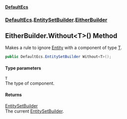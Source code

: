 #### [DefaultEcs](./index.md 'index')
### [DefaultEcs](./DefaultEcs.md 'DefaultEcs').[EntitySetBuilder](./DefaultEcs-EntitySetBuilder.md 'DefaultEcs.EntitySetBuilder').[EitherBuilder](./DefaultEcs-EntitySetBuilder-EitherBuilder.md 'DefaultEcs.EntitySetBuilder.EitherBuilder')
## EitherBuilder.Without&lt;T&gt;() Method
Makes a rule to ignore [Entity](./DefaultEcs-Entity.md 'DefaultEcs.Entity') with a component of type [T](#DefaultEcs-EntitySetBuilder-EitherBuilder-Without-T-()-T 'DefaultEcs.EntitySetBuilder.EitherBuilder.Without&lt;T&gt;().T').  
```csharp
public DefaultEcs.EntitySetBuilder Without<T>();
```
#### Type parameters
<a name='DefaultEcs-EntitySetBuilder-EitherBuilder-Without-T-()-T'></a>
`T`  
The type of component.  
  
#### Returns
[EntitySetBuilder](./DefaultEcs-EntitySetBuilder.md 'DefaultEcs.EntitySetBuilder')  
The current [EntitySetBuilder](./DefaultEcs-EntitySetBuilder.md 'DefaultEcs.EntitySetBuilder').  
